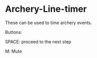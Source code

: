 # Archery-Line-timer

These can be used to time archery events.

Buttons:

SPACE: proceed to the next step

M: Mute
